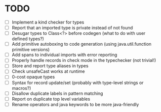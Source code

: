 # TODO

- [ ] Implement a kind checker for types
- [ ] Report that an imported type is private instead of not found
- [ ] Desugar types to Class<?> before codegen (what to do with user defined types?)
- [ ] Add primitive autoboxing to code generation (using java.util.function primitive versions)
- [ ] Add spans to individual imports with error reporting
- [ ] Properly handle records in check mode in the typechecker (not trivial!)
- [ ] Store and report type aliases in types
- [ ] Check unsafeCast works at runtime
- [ ] 0-cost opaque types
- [ ] Syntax for record update/set (probably with type-level strings or macros?)
- [ ] Disallow duplicate labels in pattern matching
- [ ] Report on duplicate top level variables
- [ ] Rename operators and java keywords to be more java-friendly
